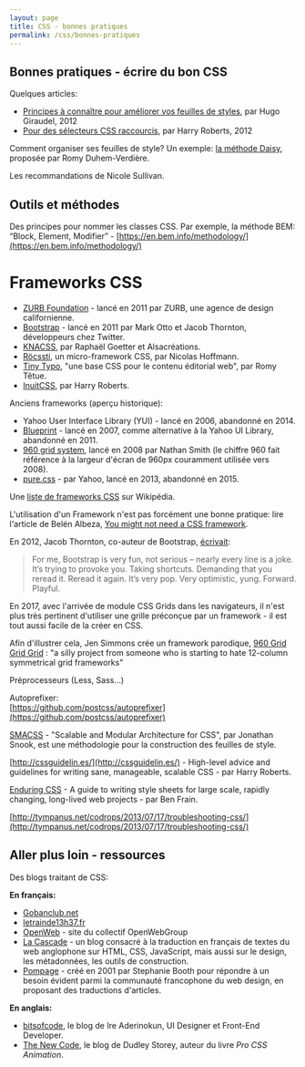 ```yaml
---
layout: page
title: CSS - bonnes pratiques
permalink: /css/bonnes-pratiques
---
```


Bonnes pratiques - écrire du bon CSS
-------------

Quelques articles:

- [Principes à connaître pour améliorer vos feuilles de styles](http://www.pompage.net/traduction/ameliorer-vos-feuilles-de-styles), par Hugo Giraudel, 2012
- [Pour des sélecteurs CSS raccourcis](http://www.pompage.net/traduction/pour-des-selecteurs-css-raccourcis), par Harry Roberts, 2012

Comment organiser ses feuilles de style? Un exemple: [la méthode Daisy](http://daisy.tetue.net/), proposée par Romy Duhem-Verdière.

Les recommandations de Nicole Sullivan.

Outils et méthodes
-------------

Des principes pour nommer les classes CSS. Par exemple, la méthode BEM: “Block, Element, Modifier” - [https://en.bem.info/methodology/](https://en.bem.info/methodology/)

Frameworks CSS
===

* [ZURB Foundation](http://foundation.zurb.com/) - lancé en 2011 par ZURB, une agence de design californienne.
* [Bootstrap](http://getbootstrap.com/) - lancé en 2011 par Mark Otto et Jacob Thornton, développeurs chez Twitter.
* [KNACSS](http://knacss.com/), par Raphaël Goetter et Alsacréations.
* [Röcssti](https://rocssti.net/), un micro-framework CSS, par Nicolas Hoffmann.
* [Tiny Typo](http://romy.tetue.net/pourquoi-tiny-typo?lang=fr), "une base CSS pour le contenu éditorial web", par Romy Têtue.
* [InuitCSS](https://github.com/inuitcss/inuitcss/), par Harry Roberts.

Anciens frameworks (aperçu historique):

* Yahoo User Interface Library (YUI) - lancé en 2006, abandonné en 2014.
* [Blueprint](http://www.blueprintcss.org/) - lancé en 2007, comme alternative à la Yahoo UI Library, abandonné en 2011.
* [960 grid system](http://sonspring.com/journal/960-grid-system), lancé en 2008 par Nathan Smith (le chiffre 960 fait référence à la largeur d'écran de 960px couramment utilisée vers 2008).
* [pure.css](http://purecss.io/) - par Yahoo, lancé en 2013, abandonné en 2015.

Une [liste de frameworks CSS](https://en.wikipedia.org/wiki/CSS_frameworks) sur Wikipédia.

L'utilisation d'un Framework n'est pas forcément une bonne pratique: lire l'article de Belén Albeza, [You might not need a CSS framework](https://hacks.mozilla.org/2016/04/you-might-not-need-a-css-framework/).

En 2012, Jacob Thornton, co-auteur de Bootstrap, [écrivait](http://byfat.xxx/deep-emo-shit):

> For me, Bootstrap is very fun, not serious – nearly every line is a joke. It’s trying to provoke you. Taking shortcuts. Demanding that you reread it. Reread it again. It’s very pop. Very optimistic, yung. Forward. Playful.

En 2017, avec l'arrivée de module CSS Grids dans les navigateurs, il n'est plus très pertinent d'utiliser une grille préconçue par un framework - il est tout aussi facile de la créer en CSS.

Afin d'illustrer cela, Jen Simmons crée un framework parodique, [960 Grid Grid Grid](https://github.com/jensimmons/960gridgridgridme/blob/gh-pages/css/960gridgridgrid.css) : "a silly project from someone who is starting to hate 12-column symmetrical grid frameworks"

Préprocesseurs (Less, Sass...)

Autoprefixer:    
[https://github.com/postcss/autoprefixer](https://github.com/postcss/autoprefixer)

[SMACSS](https://smacss.com/) - "Scalable and Modular Architecture for CSS", par Jonathan Snook, est une méthodologie pour la construction des feuilles de style.

[http://cssguidelin.es/](http://cssguidelin.es/) - High-level advice and guidelines for writing sane, manageable, scalable CSS - par Harry Roberts.

[Enduring CSS](http://ecss.io/) - A guide to writing style sheets for large scale, rapidly changing, long-lived web projects - par Ben Frain. 

[http://tympanus.net/codrops/2013/07/17/troubleshooting-css/](http://tympanus.net/codrops/2013/07/17/troubleshooting-css/)

Aller plus loin - ressources
------------

Des blogs traitant de CSS:

**En français:** 

- [Gobanclub.net](http://Gobanclub.net)   
- [letrainde13h37.fr](http://letrainde13h37.fr)
- [OpenWeb](http://openweb.eu.org/) - site du collectif OpenWebGroup
- [La Cascade](https://la-cascade.io) - un blog consacré à la traduction en français de textes du web anglophone sur HTML, CSS, JavaScript, mais aussi sur le design, les métadonnées, les outils de construction.
- [Pompage](http://www.pompage.net/) - créé en 2001 par Stephanie Booth pour répondre à un besoin évident parmi la communauté francophone du web design, en proposant des traductions d'articles.

**En anglais:**

- [bitsofcode](https://bitsofco.de/), le blog de Ire Aderinokun, UI Designer et Front-End Developer.
- [The New Code](http://thenewcode.com/), le blog de Dudley Storey, auteur du livre *Pro CSS Animation*.
